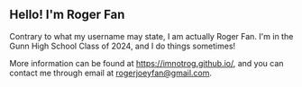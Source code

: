 ## Hello! I'm Roger Fan

Contrary to what my username may state, I am actually Roger Fan. I'm in the Gunn High School Class of 2024, and I do things sometimes!

More information can be found at https://imnotrog.github.io/, and you can contact me through email at rogerjoeyfan@gmail.com.
